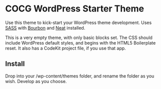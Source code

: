 COCG WordPress Starter Theme
============================

Use this theme to kick-start your WordPress theme development. Uses [SASS](http://www.sass-lang.org/) with [Bourbon](http://bourbon.io/) and [Neat](http://neat.bourbon.io/) installed.

This is a very empty theme, with only basic blocks set. The CSS should include WordPress default styles, and begins with the HTML5 Boilerplate reset. It also has a CodeKit project file, if you use that app.

Install
-------

Drop into your /wp-content/themes folder, and rename the folder as you wish. Develop as you choose.